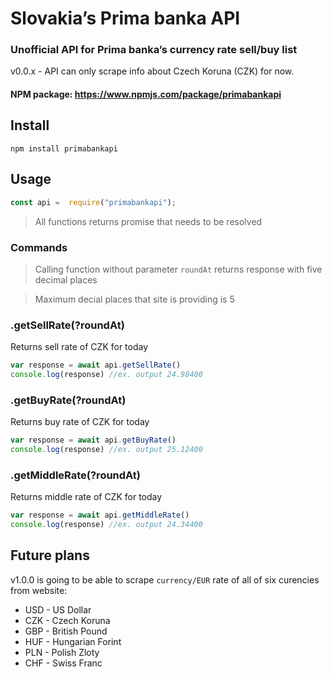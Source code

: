 
# Slovakia’s Prima banka API

  

### Unofficial API for Prima banka’s currency rate sell/buy list

  
v0.0.x - API can only scrape info about Czech Koruna (CZK) for now.

#### NPM package: https://www.npmjs.com/package/primabankapi

  

## Install


	npm install primabankapi


## Usage

```javascript
const api =  require("primabankapi");
```

>All functions returns promise that needs to be resolved

### Commands

> Calling function without parameter `roundAt` returns response with five decimal places

>Maximum decial places that site is providing is 5

### **.getSellRate(?roundAt)**

Returns sell rate of CZK for today

```javascript
var response = await api.getSellRate()
console.log(response) //ex. output 24.98400
```

### **.getBuyRate(?roundAt)**

Returns buy rate of CZK for today

```javascript
var response = await api.getBuyRate()
console.log(response) //ex. output 25.12400
```  

### **.getMiddleRate(?roundAt)**

Returns middle rate of CZK for today
```javascript
var response = await api.getMiddleRate()
console.log(response) //ex. output 24.34400
```

## Future plans
v1.0.0 is going to be able to scrape `currency/EUR` rate of all of six curencies from website:

 - USD - US Dollar
 - CZK - Czech Koruna
 - GBP - British Pound
 - HUF - Hungarian Forint
 - PLN - Polish Zloty
 - CHF - Swiss Franc
